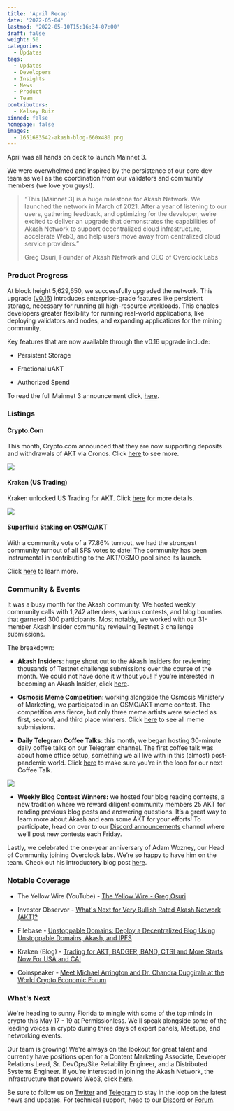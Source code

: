 ```yaml
---
title: 'April Recap'
date: '2022-05-04'
lastmod: '2022-05-10T15:16:34-07:00'
draft: false
weight: 50
categories:
  - Updates
tags:
  - Updates
  - Developers
  - Insights
  - News
  - Product
  - Team
contributors:
  - Kelsey Ruiz
pinned: false
homepage: false
images:
  - 1651683542-akash-blog-660x480.png
---
```

April was all hands on deck to launch Mainnet 3.

We were overwhelmed and inspired by the persistence of our core dev team as well as the coordination from our validators and community members (we love you guys!). 

> “This \[Mainnet 3\] is a huge milestone for Akash Network. We launched the network in March of 2021. After a year of listening to our users, gathering feedback, and optimizing for the developer, we’re excited to deliver an upgrade that demonstrates the capabilities of Akash Network to support decentralized cloud infrastructure, accelerate Web3, and help users move away from centralized cloud service providers.”
> 
> Greg Osuri, Founder of Akash Network and CEO of Overclock Labs

### **Product Progress** 

At block height 5,629,650, we successfully upgraded the network. This upgrade ([v0.16](https://github.com/ovrclk/akash/releases)) introduces enterprise-grade features like persistent storage, necessary for running all high-resource workloads. This enables developers greater flexibility for running real-world applications, like deploying validators and nodes, and expanding applications for the mining community.

Key features that are now available through the v0.16 upgrade include: 

*   Persistent Storage 
    
*   Fractional uAKT
    
*   Authorized Spend 
    

To read the full Mainnet 3 announcement click, [here](https://akash.network/blog/akash-network-unlocks-persistent-storage-through-mainnet-3-upgrade). 

### **Listings**

#### **Crypto.Com**

This month, Crypto.com announced that they are now supporting deposits and withdrawals of AKT via Cronos. Click [here](https://auth.crypto.com/users/sign_up?c=Exchange+spot+new+listings&pid=Social_twitter&shortlink=6cf81eb9&utm_campaign=Exchange+spot+new+listings&utm_medium=ad&utm_source=Twitter) to see more. 

![](https://www.datocms-assets.com/45776/1651683953-screen-shot-2022-05-03-at-9-26-30-am.png)

#### **Kraken (US Trading)** 

Kraken unlocked US Trading for AKT. Click [here](https://blog.kraken.com/post/13689/trading-for-akt-badger-band-ctsi-and-more-starts-now-for-usa-and-ca/) for more details. 

![](https://www.datocms-assets.com/45776/1651683992-screen-shot-2022-05-03-at-9-30-07-am.png)

#### **Superfluid Staking on OSMO/AKT**

With a community vote of a 77.86% turnout, we had the strongest community turnout of all SFS votes to date! The community has been instrumental in contributing to the AKT/OSMO pool since its launch. 

Click [here](https://wallet.keplr.app/#/osmosis/governance?detailId=203) to learn more. 

### **Community & Events** 

It was a busy month for the Akash community. We hosted weekly community calls with 1,242 attendees, various contests, and blog bounties that garnered 300 participants. Most notably, we worked with our 31-member Akash Insider community reviewing Testnet 3 challenge submissions. 

The breakdown: 

*   **Akash Insiders**: huge shout out to the Akash Insiders for reviewing thousands of Testnet challenge submissions over the course of the month. We could not have done it without you! If you’re interested in becoming an Akash Insider, click [here](https://akash.network/community#insiders). 
    
*   **Osmosis Meme Competition**: working alongside the Osmosis Ministery of Marketing, we participated in an OSMO/AKT meme contest. The competition was fierce, but only three meme artists were selected as first, second, and third place winners. Click [here](https://twitter.com/OsmoMinistryMkt/status/1517583990412169216) to see all meme submissions. 
    
*   **Daily Telegram Coffee Talks**: this month, we began hosting 30-minute daily coffee talks on our Telegram channel. The first coffee talk was about home office setup, something we all live with in this (almost) post-pandemic world. Click [here](https://t.me/AkashNW) to make sure you’re in the loop for our next Coffee Talk. 
    

![](https://www.datocms-assets.com/45776/1651684195-desk.jpeg)

*   **Weekly Blog Contest Winners:** we hosted four blog reading contests, a new tradition where we reward diligent community members 25 AKT for reading previous blog posts and answering questions. It’s a great way to learn more about Akash and earn some AKT for your efforts! To participate, head on over to our [Discord announcements](https://discord.com/channels/747885925232672829/748244938323525653) channel where we’ll post new contests each Friday.
    

Lastly, we celebrated the one-year anniversary of Adam Wozney, our Head of Community joining Overclock labs. We’re so happy to have him on the team. Check out his introductory blog post [here](https://akash.network/blog/introducing-adam-wozney-akash-senior-global-community-manager).

### **Notable Coverage** 

*   The Yellow Wire (YouTube) - [The Yellow Wire - Greg Osuri](https://youtu.be/_V7zukgASSw)
    
*   Investor Observor - [What's Next for Very Bullish Rated Akash Network (AKT)?](https://www.investorsobserver.com/news/crypto-update/whats-next-for-very-bullish-rated-akash-network-akt)
    
*   Filebase - [Unstoppable Domains: Deploy a Decentralized Blog Using Unstoppable Domains, Akash, and IPFS](https://docs.filebase.com/knowledge-base/web3-tutorials/unstoppable-domains/unstoppable-domains-deploy-a-decentralized-blog-using-unstoppable-domains-akash-and-ipfs)
    
*   Kraken (Blog) - [Trading for AKT, BADGER, BAND, CTSI and More Starts Now For USA and CA!](https://blog.kraken.com/post/13689/trading-for-akt-badger-band-ctsi-and-more-starts-now-for-usa-and-ca/)
    
*   Coinspeaker - [Meet Michael Arrington and Dr. Chandra Duggirala at the World Crypto Economic Forum](https://www.coinspeaker.com/meet-michael-arrington-and-dr-chandra-duggirala-at-the-world-crypto-economic-forum/)
    

### **What’s Next**

We're heading to sunny Florida to mingle with some of the top minds in crypto this May 17 - 19 at Permissionless. We'll speak alongside some of the leading voices in crypto during three days of expert panels, Meetups, and networking events. 

Our team is growing! We're always on the lookout for great talent and currently have positions open for a Content Marketing Associate, Developer Relations Lead, Sr. DevOps/Site Reliability Engineer, and a Distributed Systems Engineer. If you’re interested in joining the Akash Network, the infrastructure that powers Web3, click [here](https://akash.network/careers). 

  
Be sure to follow us on [Twitter](https://twitter.com/akashnet_) and [Telegram](https://t.me/AkashNW) to stay in the loop on the latest news and updates. For technical support, head to our [Discord](https://discord.com/channels/747885925232672829/747885925878726841) or [Forum](https://forum.akash.network/).